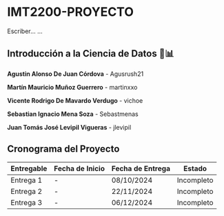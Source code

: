 # IMT2200-PROYECTO
Escriber...
...
## Introducción a la Ciencia de Datos 🧪📊

**Agustin Alonso De Juan Córdova** - Agusrush21

**Martín Mauricio Muñoz Guerrero** - martinxxo

**Vicente Rodrigo De Mavardo Verdugo** - vichoe

**Sebastian Ignacio Mena Soza** - Sebastmenas

**Juan Tomás José Levipil Vigueras** - jlevipil


## Cronograma del Proyecto

| Entregable    | Fecha de Inicio  | Fecha de Entrega | Estado     |
|---------------|------------------|------------------|------------|
| Entrega 1     | -                | 08/10/2024       | Incompleto |
| Entrega 2     | -                | 22/11/2024       | Incompleto |
| Entrega 3     | -                | 06/12/2024       | Incompleto |




